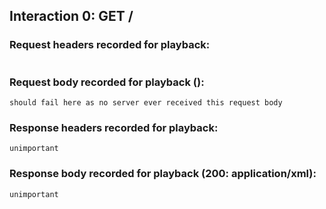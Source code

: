 ## Interaction 0: GET /

### Request headers recorded for playback:

```

```

### Request body recorded for playback ():

```
should fail here as no server ever received this request body
```

### Response headers recorded for playback:

```
unimportant
```

### Response body recorded for playback (200: application/xml):

```
unimportant
```
